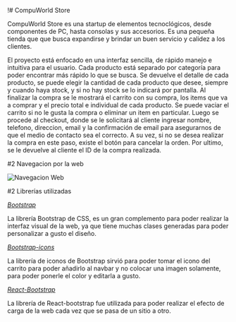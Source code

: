 !# CompuWorld Store

CompuWorld Store es una startup de elementos tecnoclógicos, desde componentes de PC, hasta consolas y sus accesorios. Es una pequeña tienda que que busca expandirse y brindar un buen servicio y calidez a los clientes.

El proyecto está enfocado en una interfaz sencilla, de rápido manejo e intuitiva para el usuario. Cada producto está separado por categoría para poder encontrar más rápido lo que se busca. Se devuelve el detalle de cada producto, se puede elegir la cantidad de cada producto que desee, siempre y cuando haya stock, y si no hay stock se lo indicará por pantalla. Al finalizar la compra se le mostrará el carrito con su compra, los items que va a comprar y el precio total e individual de cada producto. Se puede vaciar el carrito si no le gusta la compra o eliminar un item en particular. Luego se procede al checkout, donde se le solicitará al cliente ingresar nombre, telefono, direccion, email y la confirmación de email para asegurarnos de que el medio de contacto sea el correcto. A su vez, si no se desea realizar la compra en este paso, existe el botón para cancelar la orden. Por ultimo, se le devuelve al cliente el ID de la compra realizada.


#2 Navegacion por la web

![Navegacion Web]()

#2 Librerías utilizadas

[*Bootstrap*](https://getbootstrap.com/docs/5.0/getting-started/introduction/)

La librería Bootstrap de CSS, es un gran complemento para poder realizar la interfaz visual de la web, ya que tiene muchas clases generadas para poder personalizar a gusto el diseño.

[*Bootstrap-icons*](https://icons.getbootstrap.com/)

La librería de iconos de Bootstrap sirvió para poder tomar el icono del carrito para poder añadirlo al navbar y no colocar una imagen solamente, para poder ponerle el color y editarla a gusto.

[*React-Bootstrap*](https://react-bootstrap.github.io/)

La librería de React-bootstrap fue utilizada para poder realizar el efecto de carga de la web cada vez que se pasa de un sitio a otro.